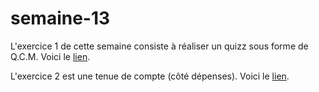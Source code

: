 # semaine-13
L'exercice 1 de cette semaine consiste à réaliser un quizz sous forme de Q.C.M.
Voici le [lien]().

L'exercice 2 est une tenue de compte (côté dépenses).
Voici le [lien](https://htmlpreview.github.io/?https://github.com/mariemcp/semaine-13/blob/master/exercice2/index.html).
